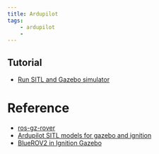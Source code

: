 ```yaml
---
title: Ardupilot
tags:
    - ardupilot
    - 
---
```


## Tutorial
- [Run SITL and Gazebo simulator](ardupilot_sitl_ignition.md)

# Reference
- [ros-gz-rover](https://github.com/srmainwaring/ros_gz_rover)
- [Ardupilot SITL models for gazebo and ignition](https://github.com/ArduPilot/SITL_Models)
- [BlueROV2 in Ignition Gazebo](https://github.com/srmainwaring/bluerov2_ignition)